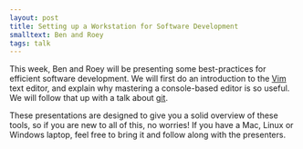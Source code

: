 ```yaml
---
layout: post
title: Setting up a Workstation for Software Development
smalltext: Ben and Roey
tags: talk
---
```


This week, Ben and Roey will be presenting some best-practices for efficient software development. We will first do an introduction to the [Vim](http://www.vim.org/about.php) text editor, and explain why mastering a console-based editor is so useful. We will follow that up with a talk about [git](http://git-scm.com/).

These presentations are designed to give you a solid overview of these tools, so if you are new to all of this, no worries! If you have a Mac, Linux or Windows laptop, feel free to bring it and follow along with the presenters.

